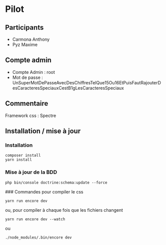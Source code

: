Pilot
===========

## Participants
- Carmona Anthony
- Pyz Maxime

## Compte admin
 - Compte Admin : root
 - Mot de passe : UnSuperMotDePasseAvecDesChiffresTelQue15Ou16EtPuisFautRajouterDesCaracteresSpeciauxCestB1gLesCaracteresSpeciaux


## Commentaire
Framework css : Spectre

## Installation / mise à jour

### Installation
```
composer install
yarn install
```

### Mise à jour de la BDD 
```
php bin/console doctrine:schema:update --force
```

### Commandes pour compiler le css

```
yarn run encore dev
```
ou, pour compiler à chaque fois que les fichiers changent
```
yarn run encore dev --watch
```
ou
```
./node_modules/.bin/encore dev
```